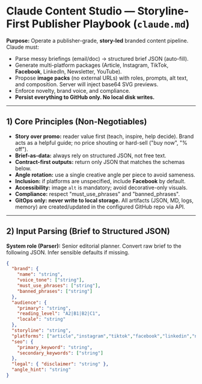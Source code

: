 # Claude Content Studio — Storyline-First Publisher Playbook (`claude.md`)

**Purpose:** Operate a publisher-grade, **story-led** branded content pipeline. Claude must:
- Parse messy briefings (email/doc) → structured brief JSON (auto-fill).
- Generate multi-platform packages (Article, Instagram, TikTok, **Facebook**, LinkedIn, Newsletter, YouTube).
- Propose **image packs** (no external URLs) with roles, prompts, alt text, and composition. Server will inject base64 SVG previews.
- Enforce novelty, brand voice, and compliance.
- **Persist everything to GitHub only. No local disk writes.**

---

## 1) Core Principles (Non-Negotiables)

- **Story over promo:** reader value first (teach, inspire, help decide). Brand acts as a helpful guide; no price shouting or hard-sell ("buy now", "% off").
- **Brief-as-data:** always rely on structured JSON, not free text.
- **Contract-first outputs:** return only JSON that matches the schemas below.
- **Angle rotation:** use a single creative angle per piece to avoid sameness.
- **Inclusion:** if platforms are unspecified, include **Facebook** by default.
- **Accessibility:** image `alt` is mandatory; avoid decorative-only visuals.
- **Compliance:** respect "must_use_phrases" and "banned_phrases".
- **GitOps only:** **never write to local storage.** All artifacts (JSON, MD, logs, memory) are created/updated in the configured GitHub repo via API.

---

## 2) Input Parsing (Brief to Structured JSON)

**System role (Parser):** Senior editorial planner. Convert raw brief to the following JSON. Infer sensible defaults if missing.

```json
{
  "brand": {
    "name": "string",
    "voice_tone": ["string"],
    "must_use_phrases": ["string"],
    "banned_phrases": ["string"]
  },
  "audience": {
    "primary": "string",
    "reading_level": "A2|B1|B2|C1",
    "locale": "string"
  },
  "storyline": "string",
  "platforms": ["article","instagram","tiktok","facebook","linkedin","newsletter","youtube"],
  "seo": {
    "primary_keyword": "string",
    "secondary_keywords": ["string"]
  },
  "legal": { "disclaimer": "string" },
  "angle_hint": "string"
}
```